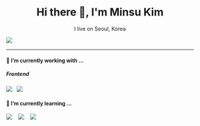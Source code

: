 <h1 align='center'> Hi there 👋, I'm Minsu Kim </h1>

<p align='center'>
  I live on Seoul, Korea
</p>

  <a href="mailto:km1873045158@gmail.com?subject=Olá%20Stefany"><img src="https://img.shields.io/badge/gmail-%23D14836.svg?&style=for-the-badge&logo=gmail&logoColor=white" /></a>&nbsp;&nbsp;&nbsp;&nbsp;

</p>


<hr>


<h4> 🔭 I’m currently working with ...</h4>


<h5> Frontend</h5>
<p >
  <img src="https://img.shields.io/badge/javascript%20-%23F7DF1E.svg?&style=for-the-badge&logo=javascript&logoColor=white" />&nbsp;&nbsp; 
  <img src="https://img.shields.io/badge/java%20-%23ED8B00.svg?style=for-the-badge&logo=java&logoColor=white" />&nbsp;&nbsp;   
</p>

<h4> 🌱 I’m currently learning ... </h4>
<p >
  <img src="https://img.shields.io/badge/react%20-%2361DAFB.svg?&style=for-the-badge&logo=react&logoColor=white" />&nbsp;&nbsp;&nbsp;
  <img src="https://img.shields.io/badge/Vue.js%20-%234FC08D.svg?&style=for-the-badge&logo=Vue.js&logoColor=white" />&nbsp;&nbsp;&nbsp;
  <img src="https://img.shields.io/badge/Node.js%20-%234FC08D.svg?&style=for-the-badge&logo=Node.js&logoColor=white" />&nbsp;&nbsp;&nbsp;
</p>
<!--

Here are some ideas to get you started:

- 🔭 I’m currently working on ...
- 🌱 I’m currently learning ...
- 👯 I’m looking to collaborate on ...
- 🤔 I’m looking for help with ...
- 💬 Ask me about ...
- 📫 How to reach me: ...
- 😄 Pronouns: ...
- ⚡ Fun fact: ...
-->
